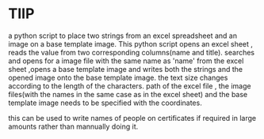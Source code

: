 # TIIP
a python script to place two strings from an excel spreadsheet and an image on a base template image.
This python script opens an excel sheet , reads the value from two corresponding columns(name and title). searches and opens for
a image file with the same name as 'name' from the excel sheet ,opens a base template image and writes both the strings and the
opened image onto the base template image. the text size changes according to the length of the characters.
path of the excel file , the image files(with the names in the same case as in the excel sheet) and the base template image needs
to be specified with the coordinates.

this can be used to write names of people on certificates if required in large amounts rather than mannually doing it.
